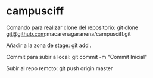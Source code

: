 # campusciff

Comando para realizar clone del repositorio: git clone git@github.com:macarenagaranena/campusciff.git

Añadir a la zona de stage: git add .

Commit para subir a local: git commit -m "Commit Inicial"

Subir al repo remoto: git push origin master